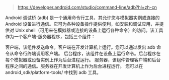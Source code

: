 > https://developer.android.com/studio/command-line/adb?hl=zh-cn

Android 调试桥 (adb) 是一个通用命令行工具，其允许您与模拟器实例或连接的 Android 设备进行通信。它可为各种设备操作提供便利，如安装和调试应用，并提供对 Unix shell（可用来在模拟器或连接的设备上运行各种命令）的访问。该工具作为一个客户端-服务器程序，包括三个组件：

客户端，该组件发送命令。客户端在开发计算机上运行。您可以通过发出 adb 命令从命令行终端调用客户端。
后台程序，该组件在设备上运行命令。后台程序在每个模拟器或设备实例上作为后台进程运行。
服务器，该组件管理客户端和后台程序之间的通信。服务器在开发计算机上作为后台进程运行。
您可以在 android_sdk/platform-tools/ 中找到 adb 工具。
